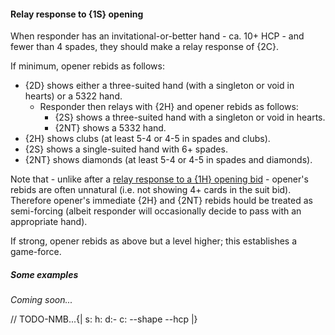 #### <a name="Relay_response_to_1S_opening"> Relay response to {1S} opening

When responder has an invitational-or-better hand - ca. 10+ HCP - and fewer than 4 spades, they should make a relay response of {2C}.

If minimum, opener rebids as follows:

- {2D} shows either a three-suited hand (with a singleton or void in hearts) or a 5322 hand.
    - Responder then relays with {2H} and opener rebids as follows:
        - {2S} shows a three-suited hand with a singleton or void in hearts.
        - {2NT} shows a 5332 hand.
- {2H} shows clubs (at least 5-4 or 4-5 in spades and clubs).
- {2S} shows a single-suited hand with 6+ spades.
- {2NT} shows diamonds (at least 5-4 or 4-5 in spades and diamonds).

Note that - unlike after a [relay response to a {1H} opening bid](#Relay_response_to_1H_opening) - opener's rebids are often unnatural (i.e. not showing 4+ cards in the suit bid). Therefore opener's immediate {2H} and {2NT} rebids hould be treated as semi-forcing (albeit responder will occasionally decide to pass with an appropriate hand).

If strong, opener rebids as above but a level higher; this establishes a game-force.

##### Some examples

_Coming soon..._

// TODO-NMB...{| s: h: d:- c: --shape --hcp |}
